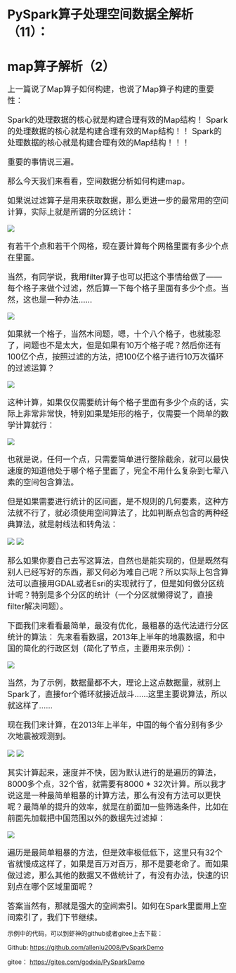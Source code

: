 # PySpark算子处理空间数据全解析（11）：
# map算子解析（2）

<font size=4>
上一篇说了Map算子如何构建，也说了Map算子构建的重要性：

Spark的处理数据的核心就是构建合理有效的Map结构！
Spark的处理数据的核心就是构建合理有效的Map结构！！
Spark的处理数据的核心就是构建合理有效的Map结构！！！

重要的事情说三遍。

那么今天我们来看看，空间数据分析如何构建map。

如果说过滤算子是用来获取数据，那么更进一步的最常用的空间计算，实际上就是所谓的分区统计：

<img src="./img/1.jpg"/>


有若干个点和若干个网格，现在要计算每个网格里面有多少个点在里面。

当然，有同学说，我用filter算子也可以把这个事情给做了——每个格子来做个过滤，然后算一下每个格子里面有多少个点。当然，这也是一种办法……

<img src="./img/2.jpg"/>

如果就一个格子，当然木问题，嗯，十个八个格子，也就能忍了，问题也不是太大，但是如果有10万个格子呢？然后你还有100亿个点，按照过滤的方法，把100亿个格子进行10万次循环的过滤运算？

<img src="./img/3.jpg"/>

这种计算，如果仅仅需要统计每个格子里面有多少个点的话，实际上非常非常快，特别如果是矩形的格子，仅需要一个简单的数学计算就行：

<img src="./img/4.jpg"/>

也就是说，任何一个点，只需要简单进行整除截余，就可以最快速度的知道他处于哪个格子里面了，完全不用什么复杂到七荤八素的空间包含算法。

但是如果需要进行统计的区间面，是不规则的几何要素，这种方法就不行了，就必须使用空间算法了，比如判断点包含的两种经典算法，就是射线法和转角法：

<img src="./img/5.jpg"/>

<img src="./img/6.jpg"/>


那么如果你要自己去写这算法，自然也是能实现的，但是既然有别人已经写好的东西，那又何必为难自己呢？所以实际上包含算法可以直接用GDAL或者Esri的实现就行了，但是如何做分区统计呢？特别是多个分区的统计（一个分区就懒得说了，直接filter解决问题）。

下面我们来看看最简单，最没有优化，最粗暴的迭代法进行分区统计的算法：
先来看看数据，2013年上半年的地震数据，和中国的简化的行政区划（简化了节点，主要用来示例）：

<img src="./img/7.jpg"/>


当然，为了示例，数据量都不大，理论上这点数据量，就别上Spark了，直接for个循环就接近战斗……这里主要说算法，所以就这样了……

现在我们来计算，在2013年上半年，中国的每个省分别有多少次地震被观测到。

<img src="./img/81.jpg"/>

<img src="./img/82.jpg"/>

其实计算起来，速度并不快，因为默认进行的是遍历的算法，8000多个点，32个省，就需要有8000 * 32次计算。所以我才说这是一种最简单粗暴的计算方法，那么有没有方法可以更快呢？最简单的提升的效率，就是在前面加一些筛选条件，比如在前面先加载把中国范围以外的数据先过滤掉：

<img src="./img/9.jpg"/>

遍历是最简单粗暴的方法，但是效率极低低下，这里只有32个省就慢成这样了，如果是百万对百万，那不是要老命了。而如果做过滤，那么其他的数据又不做统计了，有没有办法，快速的识别点在哪个区域里面呢？

答案当然有，那就是强大的空间索引。如何在Spark里面用上空间索引了，我们下节继续。
</font>

示例中的代码，可以到虾神的github或者gitee上去下载：

Github:
https://github.com/allenlu2008/PySparkDemo

gitee：
https://gitee.com/godxia/PySparkDemo
